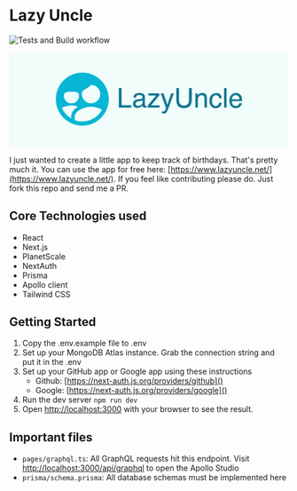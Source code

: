 # Lazy Uncle

![Tests and Build workflow](https://github.com/michaelbonner/lazy-uncle/actions/workflows/test.yml/badge.svg)

![Lazy Uncle](./public/github-banner.png)

I just wanted to create a little app to keep track of birthdays. That's pretty much it. You can use the app for free here: [https://www.lazyuncle.net/](https://www.lazyuncle.net/). If you feel like contributing please do. Just fork this repo and send me a PR.

## Core Technologies used

- React
- Next.js
- PlanetScale
- NextAuth
- Prisma
- Apollo client
- Tailwind CSS

## Getting Started

1. Copy the .env.example file to .env
2. Set up your MongoDB Atlas instance. Grab the connection string and put it in the .env
3. Set up your GitHub app or Google app using these instructions
   - Github: [https://next-auth.js.org/providers/github]()
   - Google: [https://next-auth.js.org/providers/google]()
4. Run the dev server `npm run dev`
5. Open [http://localhost:3000](http://localhost:3000) with your browser to see the result.

## Important files

- `pages/graphql.ts`: All GraphQL requests hit this endpoint. Visit [http://localhost:3000/api/graphql]() to open the Apollo Studio
- `prisma/schema.prisma`: All database schemas must be implemented here
